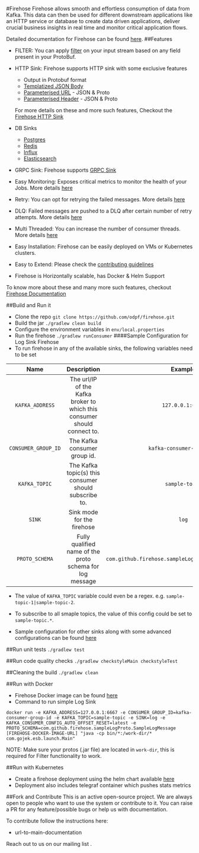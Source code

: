 #Firehose
Firehose allows smooth and effortless consumption of data from Kafka. This data can then be used for different downstream applications like an HTTP service or database to create data driven applications, deliver crucial business insights in real time and monitor critical application flows.

Detailed documentation for Firehose can be found [here](). 
##Features
* FILTER: You can apply [filter]() on your input stream based on any field present in your ProtoBuf.
* HTTP Sink: Firehose supports HTTP sink with some exclusive features
    * Output in Protobuf format
    * [Templatized JSON Body]()
    * [Parameterised URL]() - JSON & Proto
    * [Parameterised Header]() - JSON & Proto

    For more details on these and more such features, Checkout the [Firehose HTTP Sink]()
* DB Sinks
    * [Postgres]()
    * [Redis]()
    * [Influx]()
    * [Elasticsearch]()
* GRPC Sink: Firehose supports [GRPC Sink]()
* Easy Monitoring: Exposes critical metrics to monitor the health of your Jobs. More details [here]()
* Retry: You can opt for retrying the failed messages. More details [here]()
* DLQ: Failed messages are pushed to a DLQ after certain number of retry attempts. More details [here]()
* Multi Threaded: You can increase the number of consumer threads. More details [here]()
* Easy Installation: Firehose can be easily deployed on VMs or Kubernetes clusters.
* Easy to Extend: Please check the [contributing guidelines]()
* Firehose is Horizontally scalable, has Docker & Helm Support

To know more about these and many more such features, checkout [Firehose Documentation]() 

##Build and Run it
* Clone the repo `git clone https://github.com/odpf/firehose.git`
* Build the jar `./gradlew clean build`
* Configure the environment variables in `env/local.properties`
* Run the firehose `./gradlew runConsumer`
####Sample Configuration for Log Sink Firehose
* To run firehose in any of the available sinks, the following variables need to be set

|        Name         |                              Description                              |          Example          |
| :-----------------: | :-------------------------------------------------------------------: | :-----------------------: |
|   `KAFKA_ADDRESS`   | The url/IP of the Kafka broker to which this consumer should connect to. |   `127.0.0.1:6667`   |
| `CONSUMER_GROUP_ID` |                     The Kafka consumer group id.                      | `kafka-consumer-group-id` |
|    `KAFKA_TOPIC`    |         The Kafka topic(s) this consumer should subscribe to.         |      `sample-topic`       |
|       `SINK`        |                      Sink mode for the firehose                       |          `log`            |
|   `PROTO_SCHEMA`    |              Fully qualified name of the proto schema for log message | `com.github.firehose.sampleLogProto.SampleLogMessage`  |

* The value of `KAFKA_TOPIC` variable could even be a regex. e.g. `sample-topic-1|sample-topic-2`.
* To subscribe to all smaple topics, the value of this config could be set to `sample-topic.*`.

* Sample configuration for other sinks along with some advanced configurations can be found [here]()

##Run unit tests
`./gradlew test`

##Run code quality checks
`./gradlew checkstyleMain checkstyleTest`

##Cleaning the build
`./gradlew clean`

##Run with Docker
* Firehose Docker image can be found [here]()
* Command to run simple Log Sink
```
docker run -e KAFKA_ADDRESS=127.0.0.1:6667 -e CONSUMER_GROUP_ID=kafka-consumer-group-id -e KAFKA_TOPIC=sample-topic -e SINK=log -e KAFKA_CONSUMER_CONFIG_AUTO_OFFSET_RESET=latest -e PROTO_SCHEMA=com.github.firehose.sampleLogProto.SampleLogMessage [FIREHOSE-DOCKER-IMAGE-URL] "java -cp bin/*:/work-dir/* com.gojek.esb.launch.Main"
```
NOTE: Make sure your protos (.jar file) are located in `work-dir`, this is required for Filter functionality to work.

##Run with Kubernetes
* Create a firehose deployment using the helm chart available [here]()
* Deployment also includes telegraf container which pushes stats metrics


##Fork and Contribute
This is an active open-source project. We are always open to people who want to use the system or contribute to it. You can raise a PR for any feature/possible bugs or help us with documentation.

To contribute follow the instructions here:
* url-to-main-documentation

Reach out to us on our mailing list <mailing-list>.